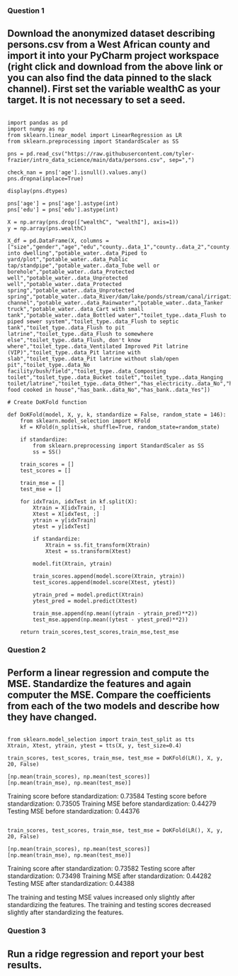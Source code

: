 ### Question 1
## Download the anonymized dataset describing persons.csv from a West African county and import it into your PyCharm project workspace (right click and download from the above link or you can also find the data pinned to the slack channel). First set the variable wealthC as your target. It is not necessary to set a seed.
```

import pandas as pd
import numpy as np
from sklearn.linear_model import LinearRegression as LR
from sklearn.preprocessing import StandardScaler as SS

pns = pd.read_csv("https://raw.githubusercontent.com/tyler-frazier/intro_data_science/main/data/persons.csv", sep=",")

check_nan = pns['age'].isnull().values.any()
pns.dropna(inplace=True)

display(pns.dtypes)

pns['age'] = pns['age'].astype(int)
pns['edu'] = pns['edu'].astype(int)

X = np.array(pns.drop(["wealthC", "wealthI"], axis=1))
y = np.array(pns.wealthC)

X_df = pd.DataFrame(X, columns = ["size","gender","age","edu","county..data_1","county..data_2","county..data_3","county..data_4","county..data_5","county..data_6","county..data_7","county..data_8","county..data_9","county..data_10","county..data_11","county..data_12","county..data_13","county..data_14","county..data_15","settle_density..data_2","settle_density..data_3","settle_density..data_4","potable_water..data_Piped into dwelling","potable_water..data_Piped to yard/plot","potable_water..data_Public tap/standpipe","potable_water..data_Tube well or borehole","potable_water..data_Protected well","potable_water..data_Unprotected well","potable_water..data_Protected spring","potable_water..data_Unprotected spring","potable_water..data_River/dam/lake/ponds/stream/canal/irrigation channel","potable_water..data_Rainwater","potable_water..data_Tanker truck","potable_water..data_Cart with small tank","potable_water..data_Bottled water","toilet_type..data_Flush to piped sewer system","toilet_type..data_Flush to septic tank","toilet_type..data_Flush to pit latrine","toilet_type..data_Flush to somewhere else","toilet_type..data_Flush, don't know where","toilet_type..data_Ventilated Improved Pit latrine (VIP)","toilet_type..data_Pit latrine with slab","toilet_type..data_Pit latrine without slab/open pit","toilet_type..data_No facility/bush/field","toilet_type..data_Composting toilet","toilet_type..data_Bucket toilet","toilet_type..data_Hanging toilet/latrine","toilet_type..data_Other","has_electricity..data_No","has_electricity..data_Yes","has_car..data_No","has_car..data_Yes","cooking_type..data_Electricity","cooking_type..data_LPG","cooking_type..data_Kerosene","cooking_type..data_Charcoal","cooking_type..data_Wood","cooking_type..data_No food cooked in house","has_bank..data_No","has_bank..data_Yes"])

# Create DoKFold function

def DoKFold(model, X, y, k, standardize = False, random_state = 146):
    from sklearn.model_selection import KFold
    kf = KFold(n_splits=k, shuffle=True, random_state=random_state)
    
    if standardize:
        from sklearn.preprocessing import StandardScaler as SS
        ss = SS()
           
    train_scores = []
    test_scores = []

    train_mse = []
    test_mse = []
    
    for idxTrain, idxTest in kf.split(X):
        Xtrain = X[idxTrain, :]
        Xtest = X[idxTest, :]
        ytrain = y[idxTrain]
        ytest = y[idxTest]
        
        if standardize:
            Xtrain = ss.fit_transform(Xtrain)
            Xtest = ss.transform(Xtest)

        model.fit(Xtrain, ytrain)

        train_scores.append(model.score(Xtrain, ytrain))
        test_scores.append(model.score(Xtest, ytest))

        ytrain_pred = model.predict(Xtrain)
        ytest_pred = model.predict(Xtest)

        train_mse.append(np.mean((ytrain - ytrain_pred)**2))
        test_mse.append(np.mean((ytest - ytest_pred)**2))

    return train_scores,test_scores,train_mse,test_mse

```
### Question 2
## Perform a linear regression and compute the MSE. Standardize the features and again computer the MSE. Compare the coefficients from each of the two models and describe how they have changed.
```

from sklearn.model_selection import train_test_split as tts
Xtrain, Xtest, ytrain, ytest = tts(X, y, test_size=0.4)

train_scores, test_scores, train_mse, test_mse = DoKFold(LR(), X, y, 20, False)

[np.mean(train_scores), np.mean(test_scores)]
[np.mean(train_mse), np.mean(test_mse)]

```
Training score before standardization: 0.73584
Testing score before standardization: 0.73505
Training MSE before standardization: 0.44279
Testing MSE before standardization: 0.44376

```

train_scores, test_scores, train_mse, test_mse = DoKFold(LR(), X, y, 20, False)

[np.mean(train_scores), np.mean(test_scores)]
[np.mean(train_mse), np.mean(test_mse)]

```
Training score after standardization: 0.73582
Testing score after standardization: 0.73498
Training MSE after standardization: 0.44282
Testing MSE after standardization: 0.44388

The training and testing MSE values increased only slightly after standardizing the features. The training and testing scores decreased slightly after standardizing the features. 

### Question 3
## Run a ridge regression and report your best results.



